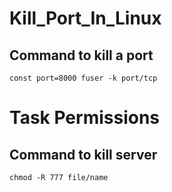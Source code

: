 # Kill_Port_In_Linux
  ## Command to kill a port
  ``
  const port=8000
  fuser -k port/tcp
  ``
  

# Task Permissions

  ## Command to kill server
  
  `chmod -R 777 file/name`
  

